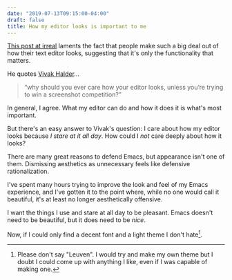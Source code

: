 ```yaml
---
date: "2019-07-13T09:15:00-04:00"
draft: false
title: How my editor looks is important to me
---
```


[This post at irreal](https://irreal.org/blog/?p=8166) laments the fact that people make such a big deal out of how their text editor looks, suggesting that it's only the functionality that matters.

He quotes [Vivak Halder](https://blog.vivekhaldar.com/post/31970017734/new-frontiers-in-text-editing)...

> “why should you ever care how your editor looks, unless you’re trying to win a screenshot competition?”

In general, I agree. What my editor can do and how it does it is what's most important.

But there's an easy answer to Vivak's question: I care about how my editor looks because _I stare at it all day_. How could I _not_ care deeply about how it looks?

There are many great reasons to defend Emacs, but appearance isn't one of them. Dismissing aesthetics as unnecessary feels like defensive rationalization.

I've spent many hours trying to improve the look and feel of my Emacs experience, and I've gotten it to the point where, while no one would call it beautiful, it's at least no longer aesthetically offensive.

I want the things I use and stare at all day to be pleasant. Emacs doesn't need to be beautiful, but it does need to be _nice_.

Now, if I could only find a decent font and a light theme I don't hate[^fn:1].

[^fn:1]: Please don't say "Leuven". I would try and make my own theme but I doubt I could come up with anything I like, even if I was capable of making one.
